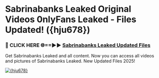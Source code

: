 # Sabrinabanks Leaked Original Videos 0nlyFans Leaked - Files Updated! ({hju678})

<h3>🔴 CLICK HERE 🌐==►► <a href="https://tinyurl.com/ms9xzufz" rel="nofollow">Sabrinabanks Leaked Updated Files</a></h3>

Get Sabrinabanks Leaked and all content. Now you can access all videos and pictures of Sabrinabanks Leaked. New Updated Files 2025!

[![{hju678}](https://i.imgur.com/PQ7UWWw.gif)](https://tinyurl.com/ms9xzufz)